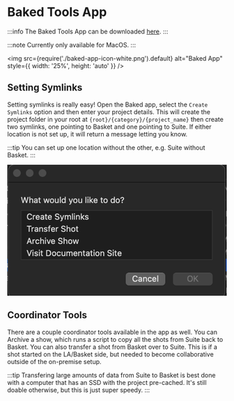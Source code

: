 # Baked Tools App

:::info
The Baked Tools App can be downloaded [here](https://github.com/BakedStudios/baked-tools-app/archive/refs/heads/main.zip).
:::

:::note
Currently only available for MacOS.
:::

<img src={require('./baked-app-icon-white.png').default} alt="Baked App" style={{ width: '25%', height: 'auto' }} />

## Setting Symlinks

Setting symlinks is really easy! Open the Baked app, select the `Create Symlinks` option and then enter your project details. This will create the project folder in your root at ```{root}/{category}/{project_name}``` then create two symlinks, one pointing to Basket and one pointing to Suite. If either location is not set up, it will return a message letting you know.

:::tip
You can set up one location without the other, e.g. Suite without Basket.
:::

![Baked App](./baked_app.png)

## Coordinator Tools

There are a couple coordinator tools available in the app as well. You can Archive a show, which runs a script to copy all the shots from Suite back to Basket. You can also transfer a shot from Basket over to Suite. This is if a shot started on the LA/Basket side, but needed to become collaborative outside of the on-premise setup.

:::tip
Transfering large amounts of data from Suite to Basket is best done with a computer that has an SSD with the project pre-cached. It's still doable otherwise, but this is just super speedy.
:::
